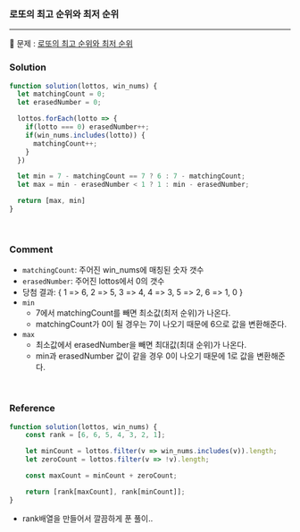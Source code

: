 ### 로또의 최고 순위와 최저 순위

---

📕 문제 :
[로또의 최고 순위와 최저 순위](https://programmers.co.kr/learn/courses/30/lessons/77484)

### Solution
```javascript
function solution(lottos, win_nums) {
  let matchingCount = 0;
  let erasedNumber = 0;

  lottos.forEach(lotto => {
    if(lotto === 0) erasedNumber++;
    if(win_nums.includes(lotto)) {
      matchingCount++;
    }
  })

  let min = 7 - matchingCount == 7 ? 6 : 7 - matchingCount; 
  let max = min - erasedNumber < 1 ? 1 : min - erasedNumber;

  return [max, min]
}
```

<br />

### Comment
* `matchingCount`: 주어진 win_nums에 매칭된 숫자 갯수
* `erasedNumber`: 주어진 lottos에서 0의 갯수
* 당첨 결과: { 1 => 6, 2 => 5, 3 => 4, 4 => 3, 5 => 2, 6 => 1, 0 }
* `min`
  * 7에서 matchingCount를 빼면 최소값(최저 순위)가 나온다.
  * matchingCount가 0이 될 경우는 7이 나오기 때문에 6으로 값을 변환해준다. 
* `max`
  * 최소값에서 erasedNumber을 빼면 최대값(최대 순위)가 나온다. 
  * min과 erasedNumber 값이 같을 경우 0이 나오기 때문에 1로 값을 변환해준다. 

<br />

### Reference
```javascript
function solution(lottos, win_nums) {
    const rank = [6, 6, 5, 4, 3, 2, 1];

    let minCount = lottos.filter(v => win_nums.includes(v)).length;
    let zeroCount = lottos.filter(v => !v).length;

    const maxCount = minCount + zeroCount;

    return [rank[maxCount], rank[minCount]];
}
```
* rank배열을 만들어서 깔끔하게 푼 풀이..